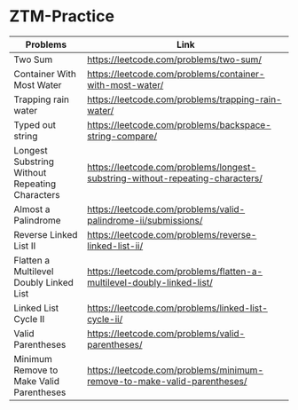 # ZTM-Practice

Problems | Link
--- | --- 
Two Sum | https://leetcode.com/problems/two-sum/ 
Container With Most Water | https://leetcode.com/problems/container-with-most-water/
Trapping rain water | https://leetcode.com/problems/trapping-rain-water/
Typed out string | https://leetcode.com/problems/backspace-string-compare/
Longest Substring Without Repeating Characters| https://leetcode.com/problems/longest-substring-without-repeating-characters/
Almost a Palindrome| https://leetcode.com/problems/valid-palindrome-ii/submissions/
Reverse Linked List II| https://leetcode.com/problems/reverse-linked-list-ii/
Flatten a Multilevel Doubly Linked List| https://leetcode.com/problems/flatten-a-multilevel-doubly-linked-list/
Linked List Cycle II| https://leetcode.com/problems/linked-list-cycle-ii/
Valid Parentheses| https://leetcode.com/problems/valid-parentheses/
Minimum Remove to Make Valid Parentheses| https://leetcode.com/problems/minimum-remove-to-make-valid-parentheses/
